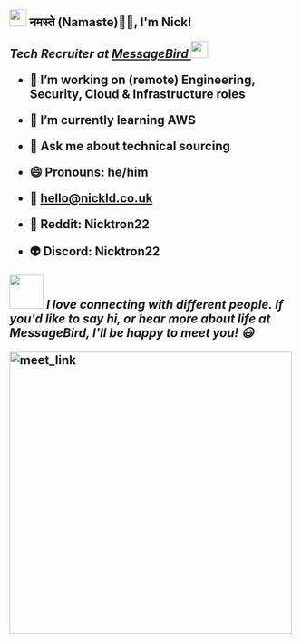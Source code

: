 <h2><img src="https://emojis.slackmojis.com/emojis/images/1531849430/4246/blob-sunglasses.gif?1531849430" width="30"/> नमस्ते (Namaste)🙏🏻, I'm Nick! 
<p><em> Tech Recruiter at <a href="https://www.messagebird.com/en/">MessageBird  
</a><img src="https://media.giphy.com/media/WUlplcMpOCEmTGBtBW/giphy.gif" width="30"> 
</em></p>
                           
                           

- 🔭 I’m working on (remote) Engineering, Security, Cloud & Infrastructure roles 
- 🌱 I’m currently learning AWS
- 💬 Ask me about technical sourcing 
- 😄 Pronouns: he/him
  
- 📧 hello@nickld.co.uk 
- 👾 Reddit: Nicktron22 
- 👽 Discord: Nicktron22 
 
<img src="https://media.giphy.com/media/LnQjpWaON8nhr21vNW/giphy.gif" width="60"> <em><b>I love connecting with different people</b>. If you'd like to say <b>hi, or hear more about life at MessageBird, I'll be happy to meet you!</b> 😃 </em> 

  
  
<a href="[https://calendly.com/anmol098/30min](https://a.goodtime.io/w/messagebird/nicholas.dickinson/google-hangout/intro?linkSource=chrome-extension)" target="_blank"><img width="498" alt="meet_link" src="https://user-images.githubusercontent.com/15426564/144297439-f530f383-e73e-41e0-9914-a9b7d3f432e5.png"></a>
